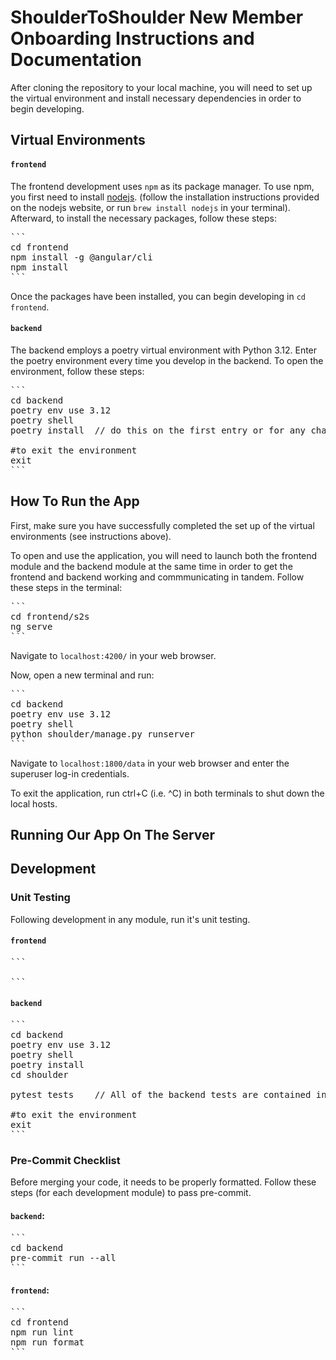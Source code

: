 # ShoulderToShoulder New Member Onboarding Instructions and Documentation

After cloning the repository to your local machine, you will need to set up the virtual environment and install necessary dependencies in order to begin developing. 

## Virtual Environments

#### `frontend`

The frontend development uses `npm` as its package manager. To use npm, you first need to install [nodejs](https://nodejs.org/en). (follow the installation instructions provided on the nodejs website, or run `brew install nodejs` in your terminal). Afterward, to install the necessary packages, follow these steps:

<pre>
```
cd frontend
npm install -g @angular/cli
npm install
```
</pre>

Once the packages have been installed, you can begin developing in `cd frontend`. 

#### `backend`

The backend employs a poetry virtual environment with Python 3.12. Enter the poetry environment every time you develop in the backend. To open the environment, follow these steps:
 
<pre>
```
cd backend
poetry env use 3.12
poetry shell
poetry install  // do this on the first entry or for any changes to the packages

#to exit the environment
exit
```
</pre>


## How To Run the App

First, make sure you have successfully completed the set up of the virtual environments (see instructions above).

To open and use the application, you will need to launch both the frontend module and the backend module at the same time in order to get the frontend and backend working and commmunicating in tandem. Follow these steps in the terminal:

<pre>
```
cd frontend/s2s
ng serve
```
</pre>

Navigate to `localhost:4200/` in your web browser. 

Now, open a new terminal and run:

<pre>
```
cd backend
poetry env use 3.12
poetry shell
python shoulder/manage.py runserver
```
</pre>

Navigate to `localhost:1800/data` in your web browser and enter the superuser log-in credentials.

To exit the application, run ctrl+C (i.e. ^C) in both terminals to shut down the local hosts.

## Running Our App On The Server

<!-- TBD -->

## Development

### Unit Testing

Following development in any module, run it's unit testing. 

#### `frontend`

<!-- TBD -->

<pre>
```

```
</pre>

#### `backend`
 
<pre>
```
cd backend
poetry env use 3.12
poetry shell
poetry install
cd shoulder

pytest tests    // All of the backend tests are contained in this directory.

#to exit the environment
exit
```
</pre>


### Pre-Commit Checklist

Before merging your code, it needs to be properly formatted. Follow these steps (for each development module) to pass pre-commit.

#### `backend`: 

<pre>
```
cd backend
pre-commit run --all
```
</pre>

#### `frontend`: 

<pre>
```
cd frontend
npm run lint
npm run format
```
</pre>
